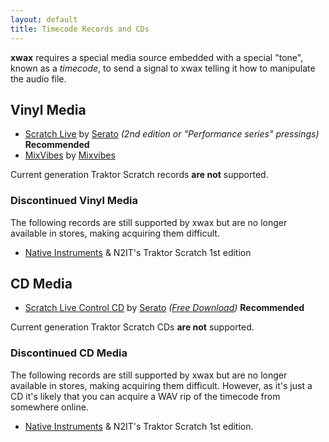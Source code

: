 ```yaml
---
layout: default
title: Timecode Records and CDs
---
```


**xwax** requires a special media source embedded with a special "tone", known as a *timecode*, to send a signal to xwax telling it how to manipulate the audio file.

## Vinyl Media

- [Scratch Live](http://www.rane.com/scratch.html) by [Serato](http://www.serato.com/) *(2nd edition or "Performance series" pressings)* **Recommended**
- [MixVibes](http://www.mixvibes.com/content/control-vinyl-records-0) by [Mixvibes](http://www.mixvibes.com/)

Current generation Traktor Scratch records **are not** supported.

### Discontinued Vinyl Media

The following records are still supported by xwax but are no longer available in stores, making acquiring them difficult.

- [Native Instruments](http://www.native-instruments.com/) & N2IT's Traktor Scratch 1st edition

## CD Media

- [Scratch Live Control CD](http://www.rane.com/scratch.html) by [Serato](http://www.serato.com/) *([Free Download](http://serato.com/downloads/scratchlive-controlcd))* **Recommended**

Current generation Traktor Scratch CDs **are not** supported.

### Discontinued CD Media

The following records are still supported by xwax but are no longer available in stores, making acquiring them difficult. However, as it's just a CD it's likely that you can acquire a WAV rip of the timecode from somewhere online.

- [Native Instruments](http://www.native-instruments.com/) & N2IT's Traktor Scratch 1st edition.
